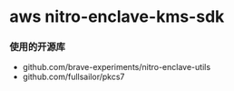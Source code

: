 
# aws nitro-enclave-kms-sdk


### 使用的开源库
* github.com/brave-experiments/nitro-enclave-utils
* github.com/fullsailor/pkcs7